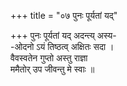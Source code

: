 +++
title = "०७ पुनः पूर्यतां यद्"

+++
पुनः पूर्यतां यद् अदन्त्य् अस्य-  
-ओदनो ऽयं तिष्ठत्व् अक्षितः सदा ।  
वैवस्वतेन गुप्तो अस्तु राज्ञा  
ममैतोर् उप जीवन्तु मे स्वाः ॥